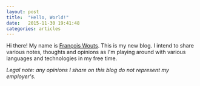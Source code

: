 ```yaml
---
layout: post
title:  "Hello, World!"
date:   2015-11-30 19:41:48
categories: articles
---
```

Hi there! My name is [François Wouts](https://github.com/fwouts). This is my new blog. I intend to
share various notes, thoughts and opinions as I'm playing around with various languages and
technologies in my free time.

*Legal note: any opinions I share on this blog do not represent my employer's.*
